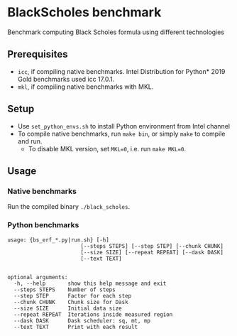# BlackScholes benchmark
Benchmark computing Black Scholes formula using different technologies

## Prerequisites
- `icc`, if compiling native benchmarks. Intel Distribution for Python*
  2019 Gold benchmarks used icc 17.0.1.
- `mkl`, if compiling native benchmarks with MKL.

## Setup
- Use `set_python_envs.sh` to install Python environment from Intel channel
- To compile native benchmarks, run `make bin`, or simply `make` to compile
  and run.
  - To disable MKL version, set `MKL=0`, i.e. run `make MKL=0`.

## Usage

### Native benchmarks
Run the compiled binary `./black_scholes`.

### Python benchmarks
```
usage: {bs_erf_*.py|run.sh} [-h]
                       [--steps STEPS] [--step STEP] [--chunk CHUNK]
                       [--size SIZE] [--repeat REPEAT] [--dask DASK]
                       [--text TEXT]


optional arguments:
  -h, --help       show this help message and exit
  --steps STEPS    Number of steps
  --step STEP      Factor for each step
  --chunk CHUNK    Chunk size for Dask
  --size SIZE      Initial data size
  --repeat REPEAT  Iterations inside measured region
  --dask DASK      Dask scheduler: sq, mt, mp
  --text TEXT      Print with each result
```

